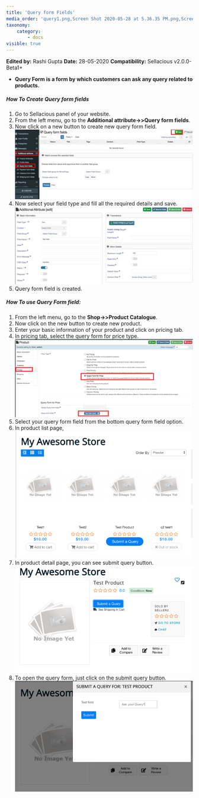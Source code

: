 ```yaml
---
title: 'Query form Fields'
media_order: 'query1.png,Screen Shot 2020-05-28 at 5.36.35 PM.png,Screen Shot 2020-05-28 at 5.46.36 PM.png,Screen Shot 2020-05-28 at 5.46.07 PM.png,query2.png,Screen Shot 2020-05-28 at 6.02.12 PM.png'
taxonomy:
    category:
        - docs
visible: true
---
```


**Edited by:** Rashi Gupta
**Date:** 28-05-2020
**Compatibility:** Sellacious v2.0.0-Beta1+

* **Query Form is a form by which customers can ask any query related to products.**

##### **How To Create Query form fields**
1. Go to Sellacious panel of your website.
2. From the left menu, go to the **Additional attribute->>Query form fields**.
3. Now click on a new button to create new query form field.![](query1.png)
4. Now select your field type and fill all the required details and save.
![](Screen%20Shot%202020-05-28%20at%205.36.35%20PM.png)
5. Query form field is created.


##### **How To use Query Form field:**
1. From the left menu, go to the **Shop->>Product Catalogue**.
2. Now click on the new button to create new product.
3. Enter your basic information of your product and click on pricing tab.
4. In pricing tab, select the query form for price type.![](query2.png)
5. Select your query form field from the bottom query form field option.
6. In product list page,![](Screen%20Shot%202020-05-28%20at%206.02.12%20PM.png)
7. In product detail page, you can see submit query button.![](Screen%20Shot%202020-05-28%20at%205.46.36%20PM.png)
8. To open the query form, just click on the submit query button.
![](Screen%20Shot%202020-05-28%20at%205.46.07%20PM.png)